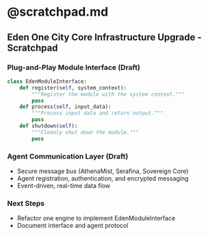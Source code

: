 # @scratchpad.md

## Eden One City Core Infrastructure Upgrade - Scratchpad

### Plug-and-Play Module Interface (Draft)

```python
class EdenModuleInterface:
    def register(self, system_context):
        """Register the module with the system context."""
        pass
    def process(self, input_data):
        """Process input data and return output."""
        pass
    def shutdown(self):
        """Cleanly shut down the module."""
        pass
```

### Agent Communication Layer (Draft)
- Secure message bus (AthenaMist, Serafina, Sovereign Core)
- Agent registration, authentication, and encrypted messaging
- Event-driven, real-time data flow

### Next Steps
- Refactor one engine to implement EdenModuleInterface
- Document interface and agent protocol 